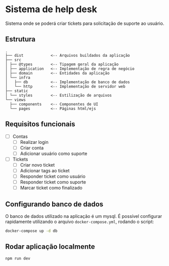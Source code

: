 # Sistema de help desk

Sistema onde se poderá criar tickets para solicitação de suporte ao usuário.

## Estrutura

```
.
├── dist            <-- Arquivos buildados da aplicação
├── src
│ ├── @types        <-- Tipagem geral da aplicação
│ ├── application   <-- Implementação de regra de negócio
│ ├── domain        <-- Entidades da aplicação
│ └── infra
│   ├── db          <-- Implementação de banco de dados
│   └── http        <-- Implementação de servidor web
├── static
│ └── styles        <-- Estilização de arquivos
└── views
  ├── components    <-- Componentes de UI
  └── pages         <-- Páginas html/ejs
```

## Requisitos funcionais

- [ ] Contas
  - [ ] Realizar login
  - [ ] Criar conta
  - [ ] Adicionar usuário como suporte
- [ ] Tickets
  - [ ] Criar novo ticket
  - [ ] Adicionar tags ao ticket
  - [ ] Responder ticket como usuário
  - [ ] Responder ticket como suporte
  - [ ] Marcar ticket como finalizado

## Configurando banco de dados
O banco de dados utilizado na aplicação é um mysql. É possível configurar rapidamente utilizando o arquivo `docker-compose.yml`, rodando o script:

```bash
docker-compose up -d db
```

## Rodar aplicação localmente

```bash
npm run dev
```
